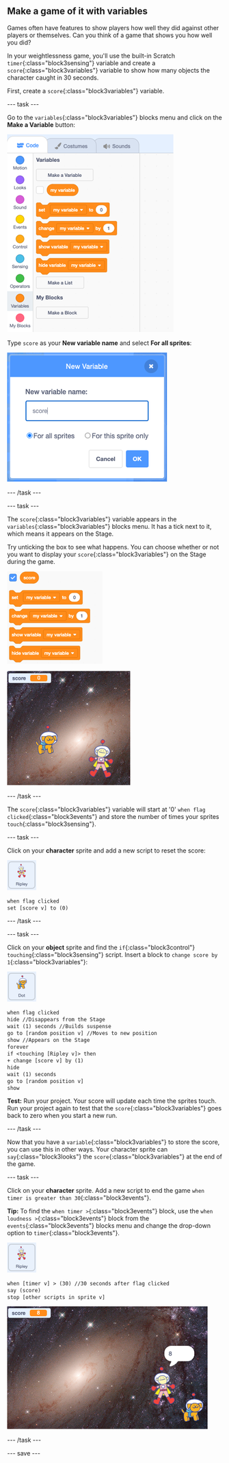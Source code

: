 ## Make a game of it with variables 

Games often have features to show players how well they did against other players or themselves. Can you think of a game that shows you how well you did? 

In your weightlessness game, you'll use the built-in Scratch `timer`{:class="block3sensing"} variable and create a `score`{:class="block3variables"} variable to show how many objects the character caught in 30 seconds. 

First, create a `score`{:class="block3variables"} variable. 

--- task ---

Go to the `variables`{:class="block3variables"} blocks menu and click on the **Make a Variable** button:

!['Make a Variable' button in the Variables blocks menu.](images/make-a-variable.png)

Type `score` as your **New variable name** and select **For all sprites**:

!['Make a Variable' menu with a variable named 'score' and 'For all sprites' selected.](images/score-variable.png)

--- /task ---

--- task ---

The `score`{:class="block3variables"} variable appears in the `variables`{:class="block3variables"} blocks menu. It has a tick next to it, which means it appears on the Stage. 

Try unticking the box to see what happens. You can choose whether or not you want to display your `score`{:class="block3variables"} on the Stage during the game. 

![Variables blocks menu with score variable ticked.](images/score-ticked.png)

![Score variable appearing on the Stage.](images/score-stage.png)

--- /task ---

The `score`{:class="block3variables"} variable will start at '0' `when flag clicked`{:class="block3events"} and store the number of times your sprites `touch`{:class="block3sensing"}. 

--- task ---

Click on your **character** sprite and add a new script to reset the score:

![The Ripley sprite icon.](images/ripley-sprite-icon.png)

```blocks3
when flag clicked 
set [score v] to (0)
```

--- /task ---

--- task ---

Click on your **object** sprite and find the `if`{:class="block3control"} `touching`{:class="block3sensing"} script. Insert a block to `change score by 1`{:class="block3variables"}:

![The Dot sprite icon.](images/dot-sprite-icon.png)

```blocks3
when flag clicked
hide //Disappears from the Stage
wait (1) seconds //Builds suspense
go to [random position v] //Moves to new position
show //Appears on the Stage
forever
if <touching [Ripley v]> then
+ change [score v] by (1) 
hide
wait (1) seconds 
go to [random position v] 
show 
```

**Test:** Run your project. Your score will update each time the sprites touch. Run your project again to test that the `score`{:class="block3variables"} goes back to zero when you start a new run.

--- /task ---

Now that you have a `variable`{:class="block3variables"} to store the score, you can use this in other ways. Your character sprite can `say`{:class="block3looks"} the `score`{:class="block3variables"} at the end of the game.

--- task ---

Click on your **character** sprite. Add a new script to end the game `when timer is greater than 30`{:class="block3events"}.

**Tip:** To find the `when timer >`{:class="block3events"} block, use the `when loudness >`{:class="block3events"} block from the `events`{:class="block3events"} blocks menu and change the drop-down option to `timer`{:class="block3events"}.

![The Ripley sprite icon.](images/ripley-sprite-icon.png)

```blocks3
when [timer v] > (30) //30 seconds after flag clicked
say (score)
stop [other scripts in sprite v] 
```

![Stage showing a sprite saying the score at the end of the game.](images/saying-score.png)

--- /task ---

--- save ---
